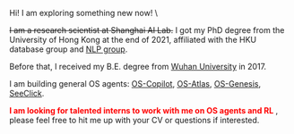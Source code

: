 Hi! I am exploring something new now! \\

<del>I am a research scientist at Shanghai AI Lab.</del> I got my PhD degree from the University of Hong Kong
at the end of 2021, affiliated with the HKU database group and [NLP group](https://nlp.cs.hku.hk/). 
<!-- I am advised by Prof. [Ben Kao](https://www.cs.hku.hk/people/academic-staff/kao). -->
<!-- I am also working closely with [Lingpeng Kong](https://ikekonglp.github.io/index.html).  -->
Before that, I received my B.E. degree from [Wuhan University](https://www.whu.edu.cn/en/) in 2017. 
<!-- Throughout my graduate studies, I had great internships in Tencent AI Lab and Huawei Noah's Ark Lab. -->

I am building general OS agents: [OS-Copilot](https://os-copilot.github.io/), [OS-Atlas](https://osatlas.github.io/), [OS-Genesis](https://qiushisun.github.io/OS-Genesis-Home/), [SeeClick](https://osatlas.github.io/).
<!-- My research centers around large language models (LLMs) with a special focus on building the next generation of natural language interfaces that can interact with and learn from real-world environments. You can find a prototype of my ambitious goal at [OS-Copilot](https://os-copilot.github.io/) and a series of related work:  -->


<span style="color:red">**I am looking for talented interns to work with me on OS agents and RL**</span> , please feel free to hit me up with your CV or questions if interested.
